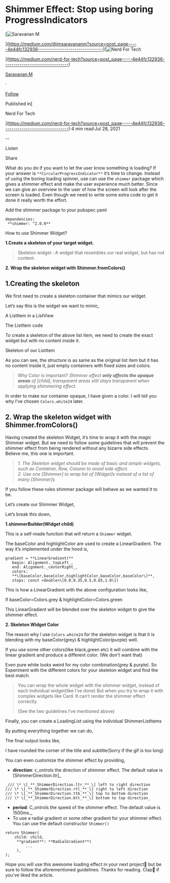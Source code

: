 Shimmer Effect: Stop using boring ProgressIndicators
====================================================

[![Saravanan M](https://miro.medium.com/v2/resize:fill:88:88/1*fSLksJqmsL7E-IcsJXHrkw.jpeg)

](https://medium.com/@imsaravananm?source=post_page-----4e44fc132936--------------------------------)[![Nerd For Tech](https://miro.medium.com/v2/resize:fill:48:48/1*53-lvCPnPV4sTOmvcITDxw.png)

](https://medium.com/nerd-for-tech?source=post_page-----4e44fc132936--------------------------------)

[Saravanan M](https://medium.com/@imsaravananm?source=post_page-----4e44fc132936--------------------------------)

·

[Follow](https://medium.com/m/signin?actionUrl=https%3A%2F%2Fmedium.com%2F_%2Fsubscribe%2Fuser%2F31a87164ab1a&operation=register&redirect=https%3A%2F%2Fmedium.com%2Fnerd-for-tech%2Fshimmer-effect-stop-using-boring-progressindicators-4e44fc132936&user=Saravanan+M&userId=31a87164ab1a&source=post_page-31a87164ab1a----4e44fc132936---------------------post_header-----------)

Published in[

Nerd For Tech

](https://medium.com/nerd-for-tech?source=post_page-----4e44fc132936--------------------------------)·4 min read·Jul 28, 2021

\--

Listen

Share

What do you do if you want to let the user know something is loading? If your answer is `**CircularProgressIndicator**`  it’s time to change. Instead of using the boring loading spinner, use can use the `shimmer` package which gives a shimmer effect and make the user experience much better. Since we can give an overview to the user of how the screen will look after the screen is loaded. Even though we need to write some extra code to get it done it really worth the effort.

Add the shimmer package to your pubspec.yaml

```
dependencies:  
 **shimmer: ^2.0.0**
```

How to use Shimmer Widget?

**1.Create a skeleton of your target widget.**

> Skeleton widget : A widget that resembles our real widget, but has not content.

**2\. Wrap the skeleton widget with Shimmer.fromColors()**

1.Creating the skeleton
-----------------------

We first need to create a skeleton container that mimics our widget.

Let’s say this is the widget we want to mimic,

A ListItem in a ListView

The ListItem code

To create a skeleton of the above list item, we need to create the exact widget but with no content inside it.

Skeleton of our ListItem

As you can see, the structure is as same as the original list item but it has no content inside it, just empty containers with fixed sizes and colors.

> Why Color is important? _Shimmer effect_ **_only affects the opaque areas_** _of \[child\], transparent areas still stays transparent when applying shimmering effect._

In order to make our container opaque, I have given a color. I will tell you why I’ve chosen `Colors.white24` later.

2\. Wrap the skeleton widget with Shimmer.fromColors()
------------------------------------------------------

Having created the skeleton Widget, it’s time to wrap it with the _magic_ Shimmer widget. But we need to follow some guidelines that will prevent the shimmer effect from being rendered without any bizarre side effects. Believe me, this one is important.

> _1\. The Skeleton widget should be made of basic and simple widgets, such as Container, Row, Column to avoid side effect.  
> 2\. Use one \[Shimmer\] to wrap list of \[Widget\]s instead of a list of many \[Shimmer\]s_

If you follow these rules shimmer package will behave as we wanted it to be.

Let’s create our Shimmer Widget,

Let’s break this down,

**1.shimmerBuilder(Widget child)**

This is a self-made function that will return a `Shimmer` widget.

The baseColor and highlightColor are used to create a LinearGradient. The way it’s implemented under the hood is,

```
gradient = **LinearGradient(**  
   begin: Alignment._topLeft_,  
   end: Alignment._centerRight_,  
   colors:   
   **\[baseColor,baseColor,highlightColor,baseColor,baseColor\]**,  
   stops: const <double>\[0.0,0.35,0.5,0.65,1.0\])
```

This is how a LinearGradient with the above configuration looks like,

If baseColor=Colors.grey & highlightColor=Colors.green

This LinearGradient will be blended over the skeleton widget to give the shimmer effect.

**2\. Skeleton Widget Color**

The reason why I use `Colors.white24` for the skeleton widget is that it is blending with my baseColor(grey) & highlightColor(purple) well.

If you use some other colors(like black,green etc) it will combine with the linear gradient and produce a different color. (We don't want that)

Even pure white looks weird for my color combination(grey & purple). So Experiment with the different colors for your skeleton widget and find the best match.

> You can wrap the whole widget with the shimmer widget, instead of each Individual widget(like I’ve done) But when you try to wrap it with complex widgets like Card. It can’t render the shimmer effect correctly.
> 
> (See the two guidelines I’ve mentioned above)

Finally, you can create a LoadingList using the individual ShimmerListItems

By putting everything together we can do,

The final output looks like,

I have rounded the corner of the title and subtitle(Sorry if the gif is too long)

You can even customize the shimmer effect by providing,

*   **direction**: c_ontrols the direction of shimmer effect. The default value is \[ShimmerDirection.ltr\]_

```
_/// \* \[_**_ShimmerDirection.ltr_**_\] left to right direction  
/// \* \[_**_ShimmerDirection.rtl_**_\] right to left direction  
/// \* \[_**_ShimmerDirection.ttb_**_\] top to bottom direction  
/// \* \[_**_ShimmerDirection.btt_**_\] bottom to top direction_
```

*   **period**: C_ontrols the speed of the shimmer effect. The default value is 1500ms._
*   To use a radial gradient or some other gradient for your shimmer effect. You can use the default constructor `Shimmer()`

```
return Shimmer(  
    child: child,  
     **gradient**: **RadialGradient**(  
         ...  
     ),  
);
```

Hope you will use this awesome loading effect in your next project🥳 but be sure to follow the aforementioned guidelines. Thanks for reading. Clap👏 if you’ve liked the article.